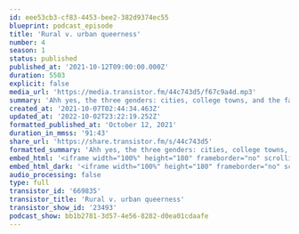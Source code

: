 ```yaml
---
id: eee53cb3-cf83-4453-bee2-382d9374ec55
blueprint: podcast_episode
title: 'Rural v. urban queerness'
number: 4
season: 1
status: published
published_at: '2021-10-12T09:00:00.000Z'
duration: 5503
explicit: false
media_url: 'https://media.transistor.fm/44c743d5/f67c9a4d.mp3'
summary: 'Ahh yes, the three genders: cities, college towns, and the farm. We share our personal experiences in rural and urban spaces, the disparate resource allocations to rural areas, and how geography impacts building queer community.'
created_at: '2021-10-07T02:44:34.463Z'
updated_at: '2022-10-02T23:22:19.252Z'
formatted_published_at: 'October 12, 2021'
duration_in_mmss: '91:43'
share_url: 'https://share.transistor.fm/s/44c743d5'
formatted_summary: 'Ahh yes, the three genders: cities, college towns, and the farm. We share our personal experiences in rural and urban spaces, the disparate resource allocations to rural areas, and how geography impacts building queer community.'
embed_html: '<iframe width="100%" height="180" frameborder="no" scrolling="no" seamless src="https://share.transistor.fm/e/44c743d5"></iframe>'
embed_html_dark: '<iframe width="100%" height="180" frameborder="no" scrolling="no" seamless src="https://share.transistor.fm/e/44c743d5/dark"></iframe>'
audio_processing: false
type: full
transistor_id: '669835'
transistor_title: 'Rural v. urban queerness'
transistor_show_id: '23493'
podcast_show: bb1b2781-3d57-4e56-8282-d0ea01cdaafe
---
```


